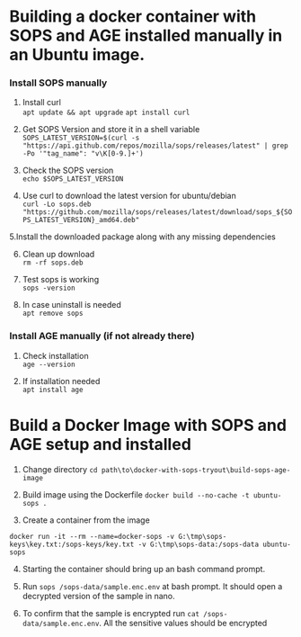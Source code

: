 # Building a docker container with SOPS and AGE installed manually in an Ubuntu image.

### Install SOPS manually

1. Install curl<br/>
`apt update && apt upgrade`
`apt install curl`

2. Get SOPS Version and store it in a shell variable<br/>
`SOPS_LATEST_VERSION=$(curl -s "https://api.github.com/repos/mozilla/sops/releases/latest" | grep -Po '"tag_name": "v\K[0-9.]+')`

3. Check the SOPS version<br/>
`echo $SOPS_LATEST_VERSION`

4. Use curl to download the latest version for ubuntu/debian<br/>
`curl -Lo sops.deb "https://github.com/mozilla/sops/releases/latest/download/sops_${SOPS_LATEST_VERSION}_amd64.deb"`

5.Install the downloaded package along with any missing dependencies<br/>


6. Clean up download<br/>
`rm -rf sops.deb`

7. Test sops is working<br/>
`sops -version`

8. In case uninstall is needed<br/>
`apt remove sops`

### Install AGE manually (if not already there)
1. Check installation <br/>
`age --version`

2. If installation needed<br/>
 `apt install age`

 
# Build a Docker Image with SOPS and AGE setup and installed 
1. Change directory `cd path\to\docker-with-sops-tryout\build-sops-age-image`

2. Build image using the Dockerfile `docker build --no-cache -t ubuntu-sops .`

3. Create a container from the image

```
docker run -it --rm --name=docker-sops -v G:\tmp\sops-keys\key.txt:/sops-keys/key.txt -v G:\tmp\sops-data:/sops-data ubuntu-sops
```
4. Starting the container should bring up an bash command prompt. 

5. Run `sops /sops-data/sample.enc.env` at bash prompt. It should open a decrypted version of the sample in nano.

6. To confirm that the sample is encrypted run `cat /sops-data/sample.enc.env`. All the sensitive values should be encrypted
